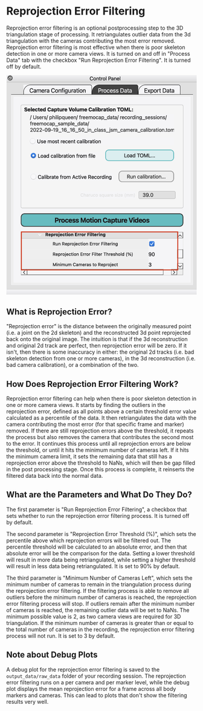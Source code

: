 # Reprojection Error Filtering

Reprojection error filtering is an optional postprocessing step to the 3D triangulation stage of processing. It retriangulates outlier data from the 3d triangulation with the cameras contributing the most error removed. Reprojection error filtering is most effective when there is poor skeleton detection in one or more camera views. It is turned on and off in "Process Data" tab with the checkbox "Run Reprojection Error Filtering". It is turned off by default.

![Detail of Reprojection Error Filtering Options](../assets/images/reprojection_filtering_crop_detail.png)

## What is Reprojection Error?
"Reprojection error" is the distance between the originally measured point (i.e. a joint on the 2d skeleton) and the reconstructed 3d point reprojected back onto the original image. The intuition is that if the 3d reconstruction and original 2d track are perfect, then reprojection error will be zero. If it isn't, then there is some inaccuracy in either: the original 2d tracks (i.e. bad skeleton detection from one or more cameras), in the 3d reconstruction (i.e. bad camera calibration), or a combination of the two.

## How Does Reprojection Error Filtering Work?
Reprojection error filtering can help when there is poor skeleton detection in one or more camera views. It starts by finding the outliers in the reprojection error, defined as all points above a certain threshold error value calculated as a percentile of the data. It then retriangulates the data with the camera contributing the most error (for that specific frame and marker) removed. If there are still reprojection errors above the threshold, it repeats the process but also removes the camera that contributes the second most to the error. It continues this process until all reprojection errors are below the threshold, or until it hits the minimum number of cameras left. If it hits the minimum camera limit, it sets the remaining data that still has a reprojection error above the threshold to NaNs, which will then be gap filled in the post processing stage. Once this process is complete, it reinserts the filtered data back into the normal data.

## What are the Parameters and What Do They Do?
The first parameter is "Run Reprojection Error Filtering", a checkbox that sets whether to run the reprojection error filtering process. It is turned off by default.

The second parameter is "Reprojection Error Threshold (%)", which sets the percentile above which reprojection errors will be filtered out. The percentile threshold will be calculated to an absolute error, and then that absolute error will be the comparison for the data. Setting a lower threshold will result in more data being retriangulated, while setting a higher threshold will result in less data being retriangulated. It is set to 90% by default.

The third parameter is "Minimum Number of Cameras Left", which sets the minimum number of cameras to remain in the triangulation process during the reprojection error filtering. If the filtering process is able to remove all outliers before the minimum number of cameras is reached, the reprojection error filtering process will stop. If outliers remain after the minimum number of cameras is reached, the remaining outlier data will be set to NaNs. The minimum possible value is 2, as two camera views are required for 3D triangulation. If the minimum number of cameras is greater than or equal to the total number of cameras in the recording, the reprojection error filtering process will not run. It is set to 3 by default.

## Note about Debug Plots
A debug plot for the reprojection error filtering is saved to the `output_data/raw_data` folder of your recording session. The reprojection error filtering runs on a per camera and per marker level, while the debug plot displays the mean reprojection error for a frame across all body markers and cameras. This can lead to plots that don't show the filtering results very well.